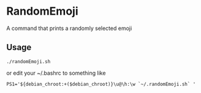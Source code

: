 # RandomEmoji
A command that prints a randomly selected emoji

## Usage

```
./randomEmoji.sh
```

or edit your ~/.bashrc to something like

```
PS1='${debian_chroot:+($debian_chroot)}\u@\h:\w `~/.randomEmoji.sh` '
```

